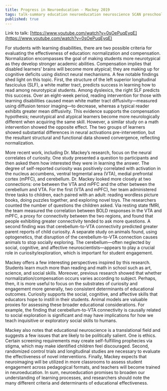 ```yaml
---
title: Progress in Neuroeducation - Mackey 2019
tags: talk-summary education neuroeducation neuroscience SCAN preschool-learning
published: true
---
```

Link to talk: [https://www.youtube.com/watch?v=0sOePuqEyqE](https://www.youtube.com/watch?v=0sOePuqEyqE)

For students with learning disabilities, there are two possible criteria for evaluating the effectiveness of education: normalization and compensation. Normalization encompasses the goal of making students more neurotypical as they develop stronger academic abilities. Compensation implies that disabled learners’ brains will become more atypical; they are making up for cognitive deficits using distinct neural mechanisms. A few notable findings shed light on this topic. First, the structure of the left superior longitudinal fasciculus (SLF), a white matter tract, predicts success in learning how to read among neurotypical students. Among dyslexics, the right SLF predicts this success. Over an eight-week period, reading intervention for those with learning disabilities caused mean white matter tract diffusivity—measured using diffusion tensor imaging—to decrease, whereas a typical reader exhibits greater mean diffusivity. This evidence supports the compensation hypothesis; neurotypical and atypical learners become more neurologically different when acquiring the same skill. However, a similar study on a math intervention showed the opposite effect. The two groups of learners showed substantial differences in neural activations pre-intervention, but the resultant structural and functional data showed convergence, reflecting normalization.

More recent work, including Dr. Mackey’s research, focus on the neural correlates of curiosity. One study presented a question to participants and then asked them how interested they were in learning the answer. The degree of self-reported curiosity was positively correlated with activation in the nucleus accumbens, ventral tegmental area (VTA), medial prefrontal cortex (mPFC), and cerebellum. Dr. Mackey looked more closely at two connections: one between the VTA and mPFC and the other between the cerebellum and VTA. For the first (VTA and mPFC), her team administered three tasks to children, each paired with an adult: reading wordless picture books, doing puzzles together, and exploring novel toys. The researchers counted the number of questions the children asked. Via resting state fMRI, the team measured the correlation between BOLD responses in the VTA and mPFC, a proxy for connectivity between the two regions, and found that people exhibiting greater connectivity tended to ask more questions. A second finding was that cerebellum-to-VTA connectivity predicted greater parent reports of child curiosity. A separate study on animals found, using optogenetics, that disruption of the cerebellum-to-VTA connection causes animals to stop socially exploring. The cerebellum—often neglected by social, cognitive, and affective neuroscientists—appears to play a crucial role in curiosity/exploration, which is important for student engagement.

Mackey offers a few interesting perspectives inspired by this research. Students learn much more than reading and math in school such as art, science, and social skills. Moreover, previous research showed that whether normalization/compensation occurs varies according to subject. Perhaps, then, it is more useful to focus on the substrates of curiosity and engagement more generally, two consistent determinants of educational outcomes. Curiosity supports the social, cognitive, and affective skills that educators hope to instill in their students. Animal models are valuable proxies for assessing these broader educational considerations. For example, the finding that cerebellum-to-VTA connectivity is causally related to social exploration is significant and may have implications for how we teach inquisitive or exploratory social skills to humans. 

Mackey also notes that educational neuroscience is a translational field and suggests a few issues that are likely to be politically salient. One is ethics. Certain screening requirements may create self-fulfilling prophecies via stigma, which may make identified children feel discouraged. Second, randomized control trials and longitudinal studies are necessary to evaluate the effectiveness of novel interventions. Finally, Mackey expects that neuroimaging will be utilized in more classrooms to assess student engagement across pedagogical formats, and teachers will become trained in neuroeducation. In sum, neuroeducation promises to broaden our understanding of learning processes, and researchers should note the many different criteria and determinants of educational effectiveness.
